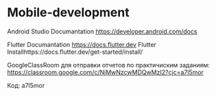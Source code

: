 # Mobile-development

Android Studio Documantation  https://developer.android.com/docs 

Flutter Documantation   https://docs.flutter.dev
Flutter Installhttps://docs.flutter.dev/get-started/install/

GoogleClassRoom для отправки отчетов по практичиским заданиям:
https://classroom.google.com/c/NjMwNzcwMDQwMzI2?cjc=a7l5mor

Код: a7l5mor
